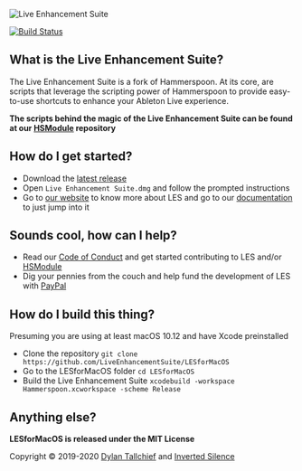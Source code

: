 ![Live Enhancement Suite](https://raw.githubusercontent.com/LiveEnhancementSuite/LESforMacOS/master/Hammerspoon/Images.xcassets/AppIcon.appiconset/icon_256x256.png)

[![Build Status](https://img.shields.io/endpoint.svg?url=https%3A%2F%2Factions-badge.atrox.dev%2FLiveEnhancementSuite%2FLESforMacOS%2Fbadge%3Fref%3Dmaster&style=flat)](https://actions-badge.atrox.dev/LiveEnhancementSuite/LESforMacOS/goto?ref=master)

## What is the Live Enhancement Suite?

The Live Enhancement Suite is a fork of Hammerspoon. At its core, are scripts that leverage the scripting power of Hammerspoon to provide easy-to-use shortcuts to enhance your Ableton Live experience.

**The scripts behind the magic of the Live Enhancement Suite can be found at our [HSModule](https://github.com/LiveEnhancementSuite/HSModule) repository**

## How do I get started?

 * Download the [latest release](https://github.com/LiveEnhancementSuite/LESforMacOS/releases/latest)
 * Open `Live Enhancement Suite.dmg` and follow the prompted instructions
 * Go to [our website](https://enhancementsuite.me/) to know more about LES and go to our [documentation](https://docs.enhancementsuite.me/) to just jump into it

## Sounds cool, how can I help?

* Read our [Code of Conduct](https://github.com/LiveEnhancementSuite/LESforMacOS/blob/master/CODE_OF_CONDUCT.md) and get started contributing to LES and/or [HSModule](https://github.com/LiveEnhancementSuite/HSModule)
* Dig your pennies from the couch and help fund the development of LES with [PayPal](https://paypal.me/enhancementsuite)

## How do I build this thing?

Presuming you are using at least macOS 10.12 and have Xcode preinstalled

* Clone the repository `git clone https://github.com/LiveEnhancementSuite/LESforMacOS`
* Go to the LESforMacOS folder `cd LESforMacOS`
* Build the Live Enhancement Suite `xcodebuild -workspace Hammerspoon.xcworkspace -scheme Release`

## Anything else?

**LESforMacOS is released under the MIT License**

Copyright © 2019-2020 [Dylan Tallchief](https://twitter.com/dylantallchief) and [Inverted Silence](https://twitter.com/invertedsilence)
